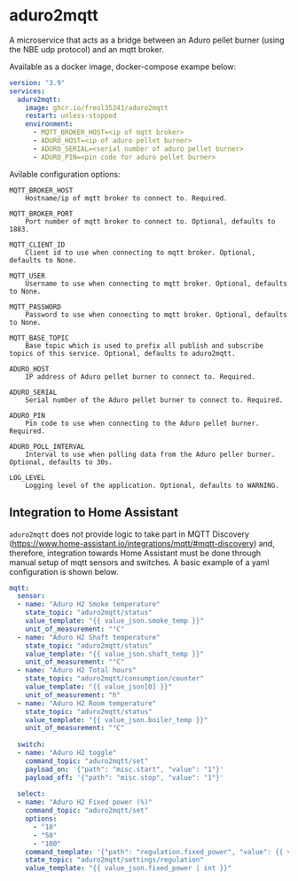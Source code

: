 # aduro2mqtt
A microservice that acts as a bridge between an Aduro pellet burner (using the NBE udp protocol) and an mqtt broker.

Available as a docker image, docker-compose exampe below:

```yaml
version: "3.9"
services:
  aduro2mqtt:
    image: ghcr.io/freol35241/aduro2mqtt
    restart: unless-stopped
    environment:
      - MQTT_BROKER_HOST=<ip of mqtt broker>
      - ADURO_HOST=<ip of aduro pellet burner>
      - ADURO_SERIAL=<serial number of aduro pellet burner>
      - ADURO_PIN=<pin code for aduro pellet burner>
```

Avilable configuration options:

```
MQTT_BROKER_HOST
    Hostname/ip of mqtt broker to connect to. Required.

MQTT_BROKER_PORT
    Port number of mqtt broker to connect to. Optional, defaults to 1883.

MQTT_CLIENT_ID
    Client id to use when connecting to mqtt broker. Optional, defaults to None.

MQTT_USER
    Username to use when connecting to mqtt broker. Optional, defaults to None.

MQTT_PASSWORD
    Password to use when connecting to mqtt broker. Optional, defaults to None.

MQTT_BASE_TOPIC
    Base topic which is used to prefix all publish and subscribe topics of this service. Optional, defaults to aduro2mqtt.

ADURO_HOST
    IP address of Aduro pellet burner to connect to. Required.

ADURO_SERIAL
    Serial number of the Aduro pellet burner to connect to. Required.

ADURO_PIN
    Pin code to use when connecting to the Aduro pellet burner. Required.

ADURO_POLL_INTERVAL
    Interval to use when polling data from the Aduro peller burner. Optional, defaults to 30s.

LOG_LEVEL
    Logging level of the application. Optional, defaults to WARNING.
```

## Integration to Home Assistant
`aduro2mqtt` does not provide logic to take part in MQTT Discovery (https://www.home-assistant.io/integrations/mqtt/#mqtt-discovery) and, therefore, integration towards Home Assistant must be done through manual setup of mqtt sensors and switches. A basic example of a yaml configuration is shown below.

```yaml
mqtt:
  sensor:
  - name: "Aduro H2 Smoke temperature"
    state_topic: "aduro2mqtt/status"
    value_template: "{{ value_json.smoke_temp }}"
    unit_of_measurement: "°C"
  - name: "Aduro H2 Shaft temperature"
    state_topic: "aduro2mqtt/status"
    value_template: "{{ value_json.shaft_temp }}"
    unit_of_measurement: "°C"
  - name: "Aduro H2 Total hours"
    state_topic: "aduro2mqtt/consumption/counter"
    value_template: "{{ value_json[0] }}"
    unit_of_measurement: "h"
  - name: "Aduro H2 Room temperature"
    state_topic: "aduro2mqtt/status"
    value_template: "{{ value_json.boiler_temp }}"
    unit_of_measurement: "°C"
  
  switch:
  - name: "Aduro H2 toggle"
    command_topic: "aduro2mqtt/set"
    payload_on: '{"path": "misc.start", "value": "1"}'
    payload_off: '{"path": "misc.stop", "value": "1"}'
  
  select:
  - name: "Aduro H2 Fixed power (%)"
    command_topic: "aduro2mqtt/set"
    options:
      - "10"
      - "50"
      - "100"
    command_template: '{"path": "regulation.fixed_power", "value": {{ value}} }'
    state_topic: "aduro2mqtt/settings/regulation"
    value_template: "{{ value_json.fixed_power | int }}"
```
